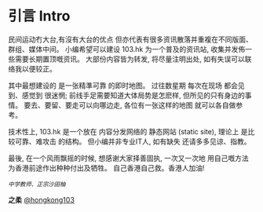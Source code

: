 # 引言 Intro

民间运动冇大台,有沒有大台的优点 但亦代表有很多资讯散落并重複在不同版面、群组、媒体中间。 小编希望可以建设 103.hk 为一个普及的资讯站, 收集并发佈一些需要长期置顶嘅资讯。 大部份内容皆为转发, 将尽量注明出处, 如有失误可以联络我以便较正。

其中最想建设的 是一张精準可靠 的即时地图。 过往数星期 每次在现场 都会见到、感觉到 很迷惘; 前线手足需要知道大体局势是怎麽样, 但所见的只有身边的事情。 要去、要留、要走可以向哪边走, 各位有一张这样的地图 就可以各自做参考。

技术性上, 103.hk 是一个放在 内容分发网络的 静态网站 (static site), 理论上 是比较可靠、难攻击 的结构。 但小编并非专业IT人, 如有缺失 还请多多见谅、指教。

最後, 在一个风雨飘摇的时候, 想感谢大家择善固执, 一次又一次地 用自己嘅方法 为香港前途作出种种付出及牺牲。 自己香港自己救。香港人加油!

<small>*中学教师、正宗沙田柚*</small>

**之柔** [@hongkong103](https://t.me/hongkong103)